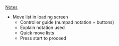[Notes](/docs/feedback/playtests/first_locals_feedback_round.md)

- Move list in loading screen
  - Controller guide (numpad notation + buttons)
  - Explain notation used
  - Quick move lists
  - Press start to proceed
